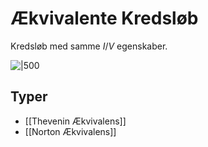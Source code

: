 # Ækvivalente Kredsløb 
Kredsløb med samme $I/V$ egenskaber. 

![|500](https://external-content.duckduckgo.com/iu/?u=https%3A%2F%2Fwww.allaboutcircuits.com%2Fuploads%2Farticles%2FThevenin-and-Norton-Equivalent-Circuits_1.png&f=1&nofb=1)

## Typer
- [[Thevenin Ækvivalens]]
- [[Norton Ækvivalens]]